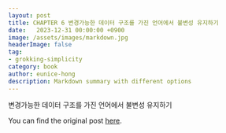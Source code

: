```yaml
---
layout: post
title: CHAPTER 6 변경가능한 데이터 구조를 가진 언어에서 불변성 유지하기
date:   2023-12-31 00:00:00 +0900
image: /assets/images/markdown.jpg
headerImage: false
tag:
- grokking-simplicity
category: book
author: eunice-hong
description: Markdown summary with different options
---
```


변경가능한 데이터 구조를 가진 언어에서 불변성 유지하기

You can find the original post [here](https://livebook.manning.com/book/grokking-simplicity/chapter-6/).